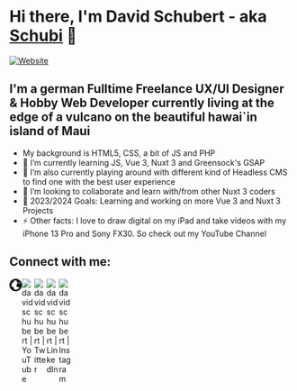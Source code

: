 # Hi there, I'm David Schubert - aka [Schubi][website] 👋 

[![Website](https://img.shields.io/website?label=davidschubert.com&style=for-the-badge&url=https%3A%2F%2Fdavidschubert.com)](https://davidschubert.com)

## I'm a german Fulltime Freelance UX/UI Designer & Hobby Web Developer currently living at the edge of a vulcano on the beautiful hawai`in island of Maui

- My background is HTML5, CSS, a bit of JS and PHP
- 🌱 I’m currently learning JS, Vue 3, Nuxt 3 and Greensock's GSAP
- 🌱 I’m also currently playing around with different kind of Headless CMS to find one with the best user experience
- 👯 I’m looking to collaborate and learn with/from other Nuxt 3 coders
- 🥅 2023/2024 Goals: Learning and working on more Vue 3 and Nuxt 3 Projects
- ⚡ Other facts: I love to draw digital on my iPad and take videos with my iPhone 13 Pro and Sony FX30. So check out my YouTube Channel

## Connect with me:

[<img align="left" alt="davidschubert.com" width="22px" src="https://raw.githubusercontent.com/iconic/open-iconic/master/svg/globe.svg" />][website]
[<img align="left" alt="davidschubert | YouTube" width="22px" src="https://cdn.jsdelivr.net/npm/simple-icons@v3/icons/youtube.svg" />][youtube]
[<img align="left" alt="davidschubert | Twitter" width="22px" src="https://cdn.jsdelivr.net/npm/simple-icons@v3/icons/twitter.svg" />][twitter]
[<img align="left" alt="davidschubert | LinkedIn" width="22px" src="https://cdn.jsdelivr.net/npm/simple-icons@v3/icons/linkedin.svg" />][linkedin]
[<img align="left" alt="davidschubert | Instagram" width="22px" src="https://cdn.jsdelivr.net/npm/simple-icons@v3/icons/instagram.svg" />][instagram]

[website]: https://davidschubert.com
[youtube]: https://youtube.com/siskodeluxe
[twitter]: https://twitter.com/davidschubert
[linkedin]: https://linkedin.com/in/davidschubert-uiux
[instagram]: https://instagram.com/sisko.de
